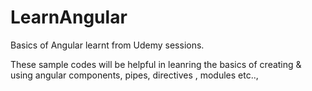 # LearnAngular
Basics of Angular learnt from Udemy sessions.

These sample codes will be helpful in leanring the basics of creating & using angular components, pipes, directives , modules etc..,
